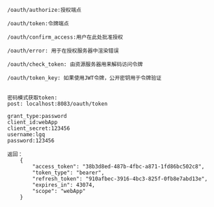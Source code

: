 
    /oauth/authorize:授权端点

    /oauth/token:令牌端点
    
    /oauth/confirm_access:用户在此处批准授权
    
    /oauth/error: 用于在授权服务器中渲染错误
    
    /oauth/check_token: 由资源服务器用来解码访问令牌
    
    /oauth/token_key: 如果使用JWT令牌，公开密钥用于令牌验证
    
    
    密码模式获取token:
    post: localhost:8083/oauth/token
    
    grant_type:password
    client_id:webApp
    client_secret:123456
    username:lgq
    password:123456
    
    返回：
        {
            "access_token": "38b3d8ed-487b-4fbc-a871-1fd86bc502c8",
            "token_type": "bearer",
            "refresh_token": "910afbec-3916-4bc3-825f-0fb8e7abd13e",
            "expires_in": 43074,
            "scope": "webApp"
        }
